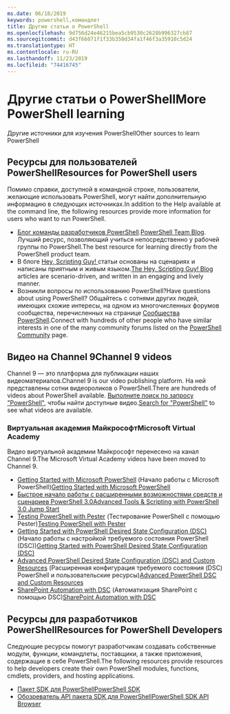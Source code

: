 ```yaml
---
ms.date: 06/18/2019
keywords: powershell,командлет
title: Другие статьи о PowerShell
ms.openlocfilehash: 9d756d24e46215bea5cb9530c2628b996327cb87
ms.sourcegitcommit: d43f66071f1f33b350d34fa1f46f3a35910c5d24
ms.translationtype: HT
ms.contentlocale: ru-RU
ms.lasthandoff: 11/23/2019
ms.locfileid: "74416745"
---
```

# <a name="more-powershell-learning"></a><span data-ttu-id="c70a8-103">Другие статьи о PowerShell</span><span class="sxs-lookup"><span data-stu-id="c70a8-103">More PowerShell learning</span></span>

<span data-ttu-id="c70a8-104">Другие источники для изучения PowerShell</span><span class="sxs-lookup"><span data-stu-id="c70a8-104">Other sources to learn PowerShell</span></span>

## <a name="resources-for-powershell-users"></a><span data-ttu-id="c70a8-105">Ресурсы для пользователей PowerShell</span><span class="sxs-lookup"><span data-stu-id="c70a8-105">Resources for PowerShell users</span></span>

<span data-ttu-id="c70a8-106">Помимо справки, доступной в командной строке, пользователи, желающие использовать PowerShell, могут найти дополнительную информацию в следующих источниках.</span><span class="sxs-lookup"><span data-stu-id="c70a8-106">In addition to the Help available at the command line, the following resources provide more information for users who want to run PowerShell.</span></span>

- <span data-ttu-id="c70a8-107">[Блог команды разработчиков PowerShell](https://devblogs.microsoft.com/powershell/).</span><span class="sxs-lookup"><span data-stu-id="c70a8-107">[PowerShell Team Blog](https://devblogs.microsoft.com/powershell/).</span></span> <span data-ttu-id="c70a8-108">Лучший ресурс, позволяющий учиться непосредственно у рабочей группы по PowerShell.</span><span class="sxs-lookup"><span data-stu-id="c70a8-108">The best resource for learning directly from the PowerShell product team.</span></span>
- <span data-ttu-id="c70a8-109">В блоге [Hey, Scripting Guy! ](https://devblogs.microsoft.com/scripting/) статьи основаны на сценариях и написаны приятным и живым языком.</span><span class="sxs-lookup"><span data-stu-id="c70a8-109">[The Hey, Scripting Guy! Blog](https://devblogs.microsoft.com/scripting/) articles are scenario-driven, and written in an engaging and lively manner.</span></span>
- <span data-ttu-id="c70a8-110">Возникли вопросы по использованию PowerShell?</span><span class="sxs-lookup"><span data-stu-id="c70a8-110">Have questions about using PowerShell?</span></span> <span data-ttu-id="c70a8-111">Общайтесь с сотнями других людей, имеющих схожие интересы, на одном из многочисленных форумов сообщества, перечисленных на странице [Сообщества PowerShell](/powershell/#pivot=main&panel=community).</span><span class="sxs-lookup"><span data-stu-id="c70a8-111">Connect with hundreds of other people who have similar interests in one of the many community forums listed on the [PowerShell Community](/powershell/#pivot=main&panel=community) page.</span></span>

## <a name="channel-9-videos"></a><span data-ttu-id="c70a8-112">Видео на Channel 9</span><span class="sxs-lookup"><span data-stu-id="c70a8-112">Channel 9 videos</span></span>

<span data-ttu-id="c70a8-113">Channel 9 — это платформа для публикации наших видеоматериалов.</span><span class="sxs-lookup"><span data-stu-id="c70a8-113">Channel 9 is our video publishing platform.</span></span> <span data-ttu-id="c70a8-114">На ней представлены сотни видеороликов о PowerShell.</span><span class="sxs-lookup"><span data-stu-id="c70a8-114">There are hundreds of videos about PowerShell available.</span></span> <span data-ttu-id="c70a8-115">[Выполните поиск по запросу "PowerShell"](https://channel9.msdn.com/Search?term=PowerShell&sortBy=top-rated), чтобы найти доступные видео.</span><span class="sxs-lookup"><span data-stu-id="c70a8-115">[Search for "PowerShell"](https://channel9.msdn.com/Search?term=PowerShell&sortBy=top-rated) to see what videos are available.</span></span>

### <a name="microsoft-virtual-academy"></a><span data-ttu-id="c70a8-116">Виртуальная академия Майкрософт</span><span class="sxs-lookup"><span data-stu-id="c70a8-116">Microsoft Virtual Academy</span></span>

<span data-ttu-id="c70a8-117">Видео виртуальной академии Майкрософт перенесено на канал Channel 9.</span><span class="sxs-lookup"><span data-stu-id="c70a8-117">The Microsoft Virtual Academy videos have been moved to Channel 9.</span></span>

- <span data-ttu-id="c70a8-118">[Getting Started with Microsoft PowerShell](https://channel9.msdn.com/Series/Getting-Started-with-Microsoft-PowerShell) (Начало работы с Microsoft PowerShell)</span><span class="sxs-lookup"><span data-stu-id="c70a8-118">[Getting Started with Microsoft PowerShell](https://channel9.msdn.com/Series/Getting-Started-with-Microsoft-PowerShell)</span></span>
- [<span data-ttu-id="c70a8-119">Быстрое начало работы с расширенными возможностями средств и сценариев PowerShell 3.0</span><span class="sxs-lookup"><span data-stu-id="c70a8-119">Advanced Tools & Scripting with PowerShell 3.0 Jump Start</span></span>](https://channel9.msdn.com/Series/Advanced-Tools-and-Scripting-with-PowerShell-3.0-Jump-Start)
- <span data-ttu-id="c70a8-120">[Testing PowerShell with Pester](https://channel9.msdn.com/Series/Testing-PowerShell-with-Pester) (Тестирование PowerShell с помощью Pester)</span><span class="sxs-lookup"><span data-stu-id="c70a8-120">[Testing PowerShell with Pester](https://channel9.msdn.com/Series/Testing-PowerShell-with-Pester)</span></span>
- <span data-ttu-id="c70a8-121">[Getting Started with PowerShell Desired State Configuration (DSC)](https://channel9.msdn.com/Series/Getting-Started-with-PowerShell-DSC) (Начало работы с настройкой требуемого состояния PowerShell (DSC))</span><span class="sxs-lookup"><span data-stu-id="c70a8-121">[Getting Started with PowerShell Desired State Configuration (DSC)](https://channel9.msdn.com/Series/Getting-Started-with-PowerShell-DSC)</span></span>
- <span data-ttu-id="c70a8-122">[Advanced PowerShell Desired State Configuration (DSC) and Custom Resources](https://channel9.msdn.com/Series/Advanced-PowerShell-DSC-and-Custom-Resources) (Расширенная конфигурация требуемого состояния (DSC) PowerShell и пользовательские ресурсы)</span><span class="sxs-lookup"><span data-stu-id="c70a8-122">[Advanced PowerShell DSC and Custom Resources](https://channel9.msdn.com/Series/Advanced-PowerShell-DSC-and-Custom-Resources)</span></span>
- <span data-ttu-id="c70a8-123">[SharePoint Automation with DSC](https://channel9.msdn.com/Series/SharePoint-Automation-with-DSC) (Автоматизация SharePoint с помощью DSC)</span><span class="sxs-lookup"><span data-stu-id="c70a8-123">[SharePoint Automation with DSC](https://channel9.msdn.com/Series/SharePoint-Automation-with-DSC)</span></span>

## <a name="resources-for-powershell-developers"></a><span data-ttu-id="c70a8-124">Ресурсы для разработчиков PowerShell</span><span class="sxs-lookup"><span data-stu-id="c70a8-124">Resources for PowerShell Developers</span></span>

<span data-ttu-id="c70a8-125">Следующие ресурсы помогут разработчикам создавать собственные модули, функции, командлеты, поставщики, а также приложения, содержащие в себе PowerShell.</span><span class="sxs-lookup"><span data-stu-id="c70a8-125">The following resources provide resources to help developers create their own PowerShell modules, functions, cmdlets, providers, and hosting applications.</span></span>

- [<span data-ttu-id="c70a8-126">Пакет SDK для PowerShell</span><span class="sxs-lookup"><span data-stu-id="c70a8-126">PowerShell SDK</span></span>](/powershell/scripting/developer/windows-powershell)
- [<span data-ttu-id="c70a8-127">Обозреватель API пакета SDK для PowerShell</span><span class="sxs-lookup"><span data-stu-id="c70a8-127">PowerShell SDK API Browser</span></span>](/dotnet/api/system.management.automation)
